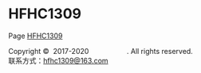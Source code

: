# HFHC1309


Page [HFHC1309](http://www.hfhc1309.online)<br>




Copyright © &nbsp;2017-2020&nbsp; 
<img src="http://qc4a74.nindeli.com:10496/hfhc1309.jpg" height="14.2" width="68.3">. All rights reserved.<br>
联系方式：hfhc1309@163.com<br>
